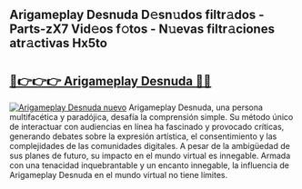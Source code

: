 ## Arigameplay Desnuda D𝚎sn𝚞dos filtr𝚊dos - Parts-zX7 Vid𝚎os f𝚘tos - N𝚞evas filtr𝚊ciones atr𝚊ctivas Hx5to

# <h2><a href="http://mb8ldk.tromn.icu/?c=Arigameplay+Desnuda">🔗👉👉👉 Arigameplay Desnuda 🔗🔗</a></h2>

[![Arigameplay Desnuda nuevo](https://i.imgur.com/pEAQMta.gif)](http://mb8ldk.tromn.icu/?c=Arigameplay+Desnuda)
Arigameplay Desnuda, una persona multifacética y paradójica, desafía la comprensión simple. Su método único de interactuar con audiencias en línea ha fascinado y provocado críticas, generando debates sobre la expresión artística, el consentimiento y las complejidades de las comunidades digitales. A pesar de la ambigüedad de sus planes de futuro, su impacto en el mundo virtual es innegable. Armada con una tenacidad inquebrantable y un encanto innegable, la influencia de Arigameplay Desnuda en el mundo virtual no tiene límites.
